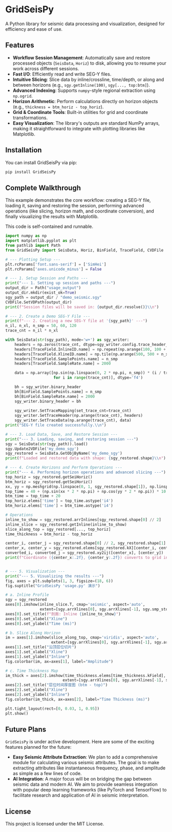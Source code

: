 # GridSeisPy

A Python library for seismic data processing and visualization, designed for efficiency and ease of use.

## Features

-   **Workflow Session Management**: Automatically save and restore processed objects (`SeisData`, `Horiz`) to disk, allowing you to resume your work across different sessions.
-   **Fast I/O**: Efficiently read and write SEG-Y files.
-   **Intuitive Slicing**: Slice data by inline/crossline, time/depth, or along and between horizons (e.g., `sgy.getInline(100)`, `sgy[..., top:btm]`).
-   **Advanced Indexing**: Supports `numpy`-style regional extraction using `np.ogrid`.
-   **Horizon Arithmetic**: Perform calculations directly on horizon objects (e.g., `thickness = btm_horiz - top_horiz`).
-   **Grid & Coordinate Tools**: Built-in utilities for grid and coordinate transformations.
-   **Easy Visualization**: The library's outputs are standard NumPy arrays, making it straightforward to integrate with plotting libraries like Matplotlib.

## Installation

You can install GridSeisPy via pip:

```bash
pip install GridSeisPy
```

## Complete Walkthrough

This example demonstrates the core workflow: creating a SEG-Y file, loading it, saving and restoring the session, performing advanced operations (like slicing, horizon math, and coordinate conversion), and finally visualizing the results with Matplotlib.

This code is self-contained and runnable.

```python
import numpy as np
import matplotlib.pyplot as plt
from pathlib import Path
from GridSeisPy import SeisData, Horiz, BinField, TraceField, CVDFile

# --- Plotting Setup ---
plt.rcParams['font.sans-serif'] = ['SimHei']
plt.rcParams['axes.unicode_minus'] = False

# --- 1. Setup Session and Paths ---
print("--- 1. Setting up session and paths ---")
output_dir = Path("usage_output")
output_dir.mkdir(exist_ok=True)
sgy_path = output_dir / "demo_seismic.sgy"
CVDFile.SetVDPath(output_dir)
print(f"Session files will be saved in: {output_dir.resolve()}\\n")

# --- 2. Create a Demo SEG-Y File ---
print(f"--- 2. Creating a new SEG-Y file at '{sgy_path}' ---")
n_il, n_xl, n_smp = 50, 60, 120
trace_cnt = n_il * n_xl

with SeisData(str(sgy_path), mode='w+') as sgy_writer:
    headers = np.zeros(trace_cnt, dtype=sgy_writer.config.trace_header_dtype)
    headers[TraceField.InlineID.name] = np.repeat(np.arange(100, 100 + n_il), n_xl)
    headers[TraceField.XlineID.name] = np.tile(np.arange(500, 500 + n_xl), n_il)
    headers[TraceField.SamplePoints.name] = n_smp
    headers[TraceField.SampleRate.name] = 2000

    data = np.array([np.sin(np.linspace(0, 2 * np.pi, n_smp)) * (i / trace_cnt)
                     for i in range(trace_cnt)], dtype='f4')

    bh = sgy_writer.binary_header
    bh[BinField.SamplePoints.name] = n_smp
    bh[BinField.SampleRate.name] = 2000
    sgy_writer.binary_header = bh
    
    sgy_writer.SetTraceMapping(set_trace_cnt=trace_cnt)
    sgy_writer.SetTraceHeader(np.arange(trace_cnt), headers)
    sgy_writer.SetTraceData(np.arange(trace_cnt), data)
print("SEG-Y file created successfully.\\n")

# --- 3. Load Data, Save, and Restore Session ---
print("--- 3. Loading, saving, and restoring session ---")
sgy = SeisData(str(sgy_path)).load()
sgy.Update2VDFile('my_demo_sgy')
sgy_restored = SeisData.GetObjByName('my_demo_sgy')
print(f"Loaded and restored data with shape: {sgy_restored.shape}\\n")

# --- 4. Create Horizons and Perform Operations ---
print("--- 4. Performing horizon operations and advanced slicing ---")
top_horiz = sgy_restored.getSeiHoriz()
btm_horiz = sgy_restored.getSeiHoriz()
xx, yy = np.meshgrid(np.linspace(0, 1, sgy_restored.shape[1]), np.linspace(0, 1, sgy_restored.shape[0]))
top_time = 40 + (np.sin(xx * 2 * np.pi) + np.cos(yy * 2 * np.pi)) * 10
btm_time = top_time + 20
top_horiz.elems['time'] = top_time.astype('i4')
btm_horiz.elems['time'] = btm_time.astype('i4')

# Operations
inline_to_show = sgy_restored.arrInlines[sgy_restored.shape[0] // 2]
inline_slice = sgy_restored.getInline(inline_to_show)
slice_along_top = sgy_restored[..., top_horiz]
time_thickness = btm_horiz - top_horiz

center_i, center_j = sgy_restored.shape[0] // 2, sgy_restored.shape[1] // 2
center_x, center_y = sgy_restored.elems[sgy_restored.kX][center_i, center_j], sgy_restored.elems[sgy_restored.kY][center_i, center_j]
converted_i, converted_j = sgy_restored.xy2ij([center_x], [center_y])
print(f"Coordinate ({center_x:.2f}, {center_y:.2f}) converts to grid index ({converted_i[0]}, {converted_j[0]})\\n")


# --- 5. Visualization ---
print("--- 5. Visualizing the results ---")
fig, axes = plt.subplots(1, 3, figsize=(18, 6))
fig.suptitle("GridSeisPy 'usage.py' 演示")

# a. Inline Profile
sgy = sgy_restored
axes[0].imshow(inline_slice.T, cmap='seismic', aspect='auto',
               extent=[sgy.arrXlines[0], sgy.arrXlines[-1], sgy.smp_stop, sgy.smp_start])
axes[0].set_title(f"剖面: Inline {inline_to_show}")
axes[0].set_xlabel("Xline")
axes[0].set_ylabel("Time (ms)")

# b. Slice Along Horizon
im = axes[1].imshow(slice_along_top, cmap='viridis', aspect='auto',
                    extent=[sgy.arrXlines[0], sgy.arrXlines[-1], sgy.arrInlines[-1], sgy.arrInlines[0]])
axes[1].set_title("沿顶层位切片")
axes[1].set_xlabel("Xline")
axes[1].set_ylabel("Inline")
fig.colorbar(im, ax=axes[1], label="Amplitude")

# c. Time Thickness Map
im_thick = axes[2].imshow(time_thickness.elems[time_thickness.kField], cmap='jet', aspect='auto',
                         extent=[sgy.arrXlines[0], sgy.arrXlines[-1], sgy.arrInlines[-1], sgy.arrInlines[0]])
axes[2].set_title("层位时间厚度图 (btm - top)")
axes[2].set_xlabel("Xline")
axes[2].set_ylabel("Inline")
fig.colorbar(im_thick, ax=axes[2], label="Time Thickness (ms)")

plt.tight_layout(rect=[0, 0.03, 1, 0.95])
plt.show()

```

## Future Plans

`GridSeisPy` is under active development. Here are some of the exciting features planned for the future:

*   **Easy Seismic Attribute Extraction**: We plan to add a comprehensive module for calculating various seismic attributes. The goal is to make extracting attributes like instantaneous frequency, phase, and amplitude as simple as a few lines of code.
*   **AI Integration**: A major focus will be on bridging the gap between seismic data and modern AI. We aim to provide seamless integration with popular deep learning frameworks (like PyTorch and TensorFlow) to facilitate research and application of AI in seismic interpretation.

## License

This project is licensed under the MIT License. 